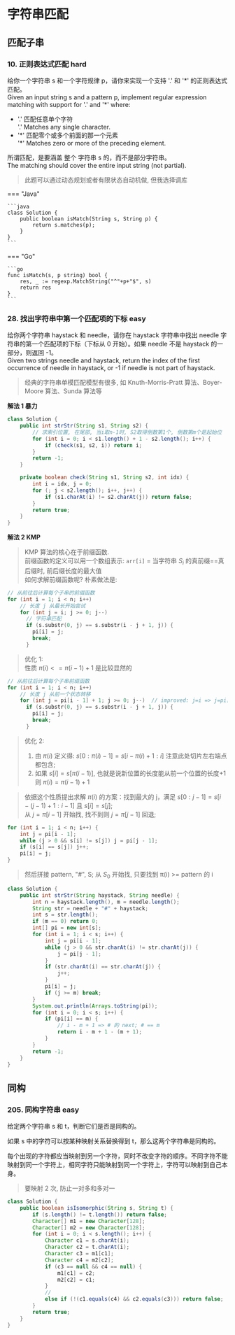 # 字符串匹配

## 匹配子串

### 10. 正则表达式匹配 hard

给你一个字符串 s 和一个字符规律 p，请你来实现一个支持 '.' 和 '\*' 的正则表达式匹配。  
Given an input string s and a pattern p, implement regular expression matching with support for '.' and '\*' where:

-   '.' 匹配任意单个字符  
    '.' Matches any single character.​​​​
-   '\*' 匹配零个或多个前面的那一个元素  
    '\*' Matches zero or more of the preceding element.

所谓匹配，是要涵盖 整个 字符串 s 的，而不是部分字符串。  
The matching should cover the entire input string (not partial).

> 此题可以通过动态规划或者有限状态自动机做, 但我选择调库

=== "Java"

    ```java
    class Solution {
        public boolean isMatch(String s, String p) {
            return s.matches(p);
        }
    }
    ```

=== "Go"

    ```go
    func isMatch(s, p string) bool {
        res, _ := regexp.MatchString("^"+p+"$", s)
        return res
    }
    ```

### 28. 找出字符串中第一个匹配项的下标 easy

给你两个字符串 haystack 和 needle，请你在 haystack 字符串中找出 needle 字符串的第一个匹配项的下标（下标从 0 开始）。如果 needle 不是 haystack 的一部分，则返回 -1。  
Given two strings needle and haystack, return the index of the first occurrence of needle in haystack, or -1 if needle is not part of haystack.

> 经典的字符串单模匹配模型有很多, 如 Knuth-Morris-Pratt 算法、Boyer-Moore 算法、Sunda 算法等

**解法 1 暴力**

```java
class Solution {
    public int strStr(String s1, String s2) {
        // 求索引位置, 在尾部, 当i取n-1时, S2取得倒数第1个, 倒数第m个是起始位
        for (int i = 0; i < s1.length() + 1 - s2.length(); i++) {
            if (check(s1, s2, i)) return i;
        }
        return -1;
    }

    private boolean check(String s1, String s2, int idx) {
        int i = idx, j = 0;
        for (; j < s2.length(); i++, j++) {
            if (s1.charAt(i) != s2.charAt(j)) return false;
        }
        return true;
    }
}
```

**解法 2 KMP**

> KMP 算法的核心在于前缀函数.  
> 前缀函数的定义可以用一个数组表示: `arr[i]` = 当字符串 $S_i$ 的真前缀==真后缀时, 前后缀长度的最大值  
> 如何求解前缀函数呢? 朴素做法是:

```c++
// 从前往后计算每个子串的前缀函数
for (int i = 1; i < n; i++)
    // 长度 j 从最长开始尝试
    for (int j = i; j >= 0; j--)
      // 字符串匹配
      if (s.substr(0, j) == s.substr(i - j + 1, j)) {
        pi[i] = j;
        break;
      }
```

> 优化 1:  
> 性质 $π(i)<=π(i−1)+1$ 是比较显然的

```c++
// 从前往后计算每个子串前缀函数
for (int i = 1; i < n; i++)
    // 长度 j 从前一个状态转移
    for (int j = pi[i - 1] + 1; j >= 0; j--)  // improved: j=i => j=pi[i-1]+1
      if (s.substr(0, j) == s.substr(i - j + 1, j)) {
        pi[i] = j;
        break;
      }
```

> 优化 2:
>
> 1. 由 $π(i)$ 定义得: $s[0:π(i)−1]=s[i−π(i)+1:i]$ 注意此处切片左右端点都包含;
> 2. 如果 $s[i]=s[π(i−1)]$, 也就是说新位置的长度能从前一个位置的长度+1  
>    则 $π(i)=π(i−1)+1$

> 依据这个性质提出求解 $π(i)$ 的方案：找到最大的 j，满足 $s[0:j−1]=s[i−(j-1)+1:i−1]$ 且 $s[i]=s[j]$;  
> 从 $j = π[i - 1]$ 开始找, 找不到则 $j = π[j - 1]$ 回退;

```c++
for (int i = 1; i < n; i++) {
    int j = pi[i - 1];
    while (j > 0 && s[i] != s[j]) j = pi[j - 1];
    if (s[i] == s[j]) j++;
    pi[i] = j;
}
```

> 然后拼接 pattern, "#", S; 从 $S_0$ 开始找, 只要找到 π(i) >= pattern 的 i

```java
class Solution {
    public int strStr(String haystack, String needle) {
        int n = haystack.length(), m = needle.length();
        String str = needle + "#" + haystack;
        int s = str.length();
        if (m == 0) return 0;
        int[] pi = new int[s];
        for (int i = 1; i < s; i++) {
            int j = pi[i - 1];
            while (j > 0 && str.charAt(i) != str.charAt(j)) {
                j = pi[j - 1];
            }
            if (str.charAt(i) == str.charAt(j)) {
                j++;
            }
            pi[i] = j;
            if (j >= m) break;
        }
        System.out.println(Arrays.toString(pi));
        for (int i = 0; i < s; i++) {
            if (pi[i] == m) {
                // i - m + 1 => # 的 next; # == m
                return i - m + 1 - (m + 1);
            }
        }
        return -1;
    }
}
```

## 同构

### 205. 同构字符串 easy

给定两个字符串 s 和 t，判断它们是否是同构的。

如果 s 中的字符可以按某种映射关系替换得到 t，那么这两个字符串是同构的。

每个出现的字符都应当映射到另一个字符，同时不改变字符的顺序。不同字符不能映射到同一个字符上，相同字符只能映射到同一个字符上，字符可以映射到自己本身。

> 要映射 2 次, 防止一对多和多对一

```java
class Solution {
    public boolean isIsomorphic(String s, String t) {
        if (s.length() != t.length()) return false;
        Character[] m1 = new Character[128];
        Character[] m2 = new Character[128];
        for (int i = 0; i < s.length(); i++) {
            Character c1 = s.charAt(i);
            Character c2 = t.charAt(i);
            Character c3 = m1[c1];
            Character c4 = m2[c2];
            if (c3 == null && c4 == null) {
                m1[c1] = c2;
                m2[c2] = c1;
            }
            //
            else if (!(c1.equals(c4) && c2.equals(c3))) return false;
        }
        return true;
    }
}
```
